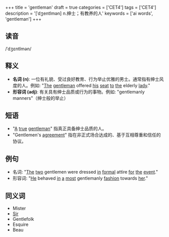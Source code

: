 +++
title = 'gentleman'
draft = true
categories = ['CET4']
tags = ['CET4']
description = '[ˈdʒentlmən] n.绅士；有教养的人'
keywords = ['ai words', 'gentleman']
+++

## 读音
/ˈdʒɛntlmən/

## 释义
- **名词 (n)**: 一位有礼貌、受过良好教育、行为举止优雅的男士。通常指有绅士风度的人。例如: "[The](/zh/post/the/) [gentleman](/zh/post/gentleman/) offered [his](/zh/post/his/) [seat](/zh/post/seat/) [to](/zh/post/to/) [the](/zh/post/the/) elderly [lady](/zh/post/lady/)."
- **形容词 (adj)**: 有关具有绅士品质或行为的事物。例如: "gentlemanly manners"（绅士般的举止）

## 短语
- "[A](/zh/post/a/) [true](/zh/post/true/) [gentleman](/zh/post/gentleman/)" 指真正具备绅士品质的人。
- "Gentlemen's [agreement](/zh/post/agreement/)" 指在非正式场合达成的、基于互相尊重和信任的协议。

## 例句
- 名词: "[The](/zh/post/the/) [two](/zh/post/two/) gentlemen were dressed [in](/zh/post/in/) [formal](/zh/post/formal/) attire [for](/zh/post/for/) [the](/zh/post/the/) [event](/zh/post/event/)."
- 形容词: "[He](/zh/post/he/) behaved [in](/zh/post/in/) [a](/zh/post/a/) [most](/zh/post/most/) gentlemanly [fashion](/zh/post/fashion/) towards [her](/zh/post/her/)."

## 同义词
- Mister
- [Sir](/zh/post/sir/)
- Gentlefolk
- Esquire
- Beau
